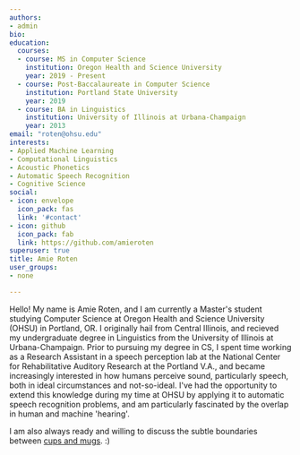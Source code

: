 ```yaml
---
authors:
- admin
bio:
education:
  courses:
  - course: MS in Computer Science
    institution: Oregon Health and Science University
    year: 2019 - Present
  - course: Post-Baccalaureate in Computer Science
    institution: Portland State University
    year: 2019
  - course: BA in Linguistics
    institution: University of Illinois at Urbana-Champaign
    year: 2013
email: "roten@ohsu.edu"
interests:
- Applied Machine Learning
- Computational Linguistics
- Acoustic Phonetics
- Automatic Speech Recognition
- Cognitive Science
social:
- icon: envelope
  icon_pack: fas
  link: '#contact'
- icon: github
  icon_pack: fab
  link: https://github.com/amieroten
superuser: true
title: Amie Roten
user_groups: 
- none

---
```

Hello! My name is Amie Roten, and I am currently a Master's student studying Computer Science at Oregon Health and Science University (OHSU) in Portland, OR. I originally hail from Central Illinois, and recieved my undergraduate degree in Linguistics from the University of Illinois at Urbana-Champaign. Prior to pursuing my degree in CS, I spent time working as a Research Assistant in a speech perception lab at the National Center for Rehabilitative Auditory Research at the Portland V.A., and became increasingly interested in how humans perceive sound, particularly speech, both in ideal circumstances and not-so-ideal. I've had the opportunity to extend this knowledge during my time at OHSU by applying it to automatic speech recognition problems, and am particularly fascinated by the overlap in human and machine 'hearing'.

I am also always ready and willing to discuss the subtle boundaries between <a href="https://anthrosource.onlinelibrary.wiley.com/doi/pdf/10.1525/ae.1978.5.1.02a00050">cups and mugs</a>. :)
